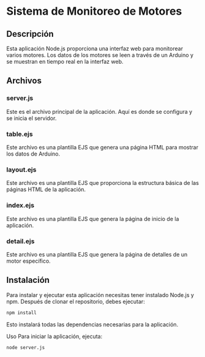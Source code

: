 # Sistema de Monitoreo de Motores

## Descripción

Esta aplicación Node.js proporciona una interfaz web para monitorear varios motores. Los datos de los motores se leen a través de un Arduino y se muestran en tiempo real en la interfaz web.

## Archivos

### server.js

Este es el archivo principal de la aplicación. Aquí es donde se configura y se inicia el servidor.

### table.ejs

Este archivo es una plantilla EJS que genera una página HTML para mostrar los datos de Arduino.

### layout.ejs

Este archivo es una plantilla EJS que proporciona la estructura básica de las páginas HTML de la aplicación.

### index.ejs

Este archivo es una plantilla EJS que genera la página de inicio de la aplicación.

### detail.ejs

Este archivo es una plantilla EJS que genera la página de detalles de un motor específico.

## Instalación

Para instalar y ejecutar esta aplicación necesitas tener instalado Node.js y npm. Después de clonar el repositorio, debes ejecutar:

```bash
npm install
```
Esto instalará todas las dependencias necesarias para la aplicación.

Uso
Para iniciar la aplicación, ejecuta:

```bash
node server.js
```


